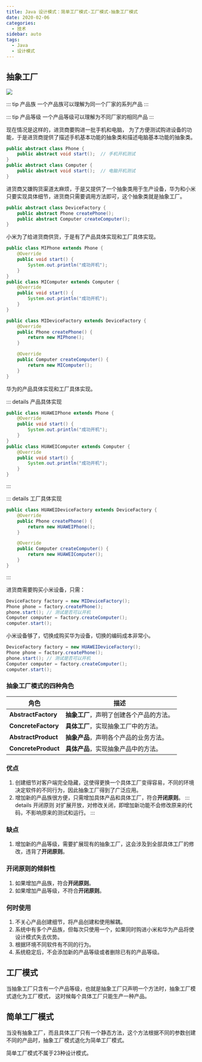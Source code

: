 ```yaml
---
title: Java 设计模式：简单工厂模式-工厂模式-抽象工厂模式
date: 2020-02-06
categories:
  - 技术
sidebar: auto
tags:
  - Java
  - 设计模式
---
```


## 抽象工厂

![](http://p.vczyh.com/blog/20200207150055.png)

::: tip 产品族
一个产品族可以理解为同一个厂家的系列产品
:::

::: tip 产品等级
一个产品等级可以理解为不同厂家的相同产品
:::


现在情况是这样的，进货商要购进一批手机和电脑， 为了方便测试购进设备的功能，于是进货商提供了描述手机基本功能的抽象类和描述电脑基本功能的抽象类。

```java
public abstract class Phone {
    public abstract void start();  // 手机开机测试
}
public abstract class Computer {
    public abstract void start();  // 电脑开机测试
}
```

进货商又嫌购货渠道太麻烦，于是又提供了一个抽象类用于生产设备，华为和小米只要实现具体细节，进货商只需要调用方法即可，这个抽象类就是抽象工厂。

```java
public abstract class DeviceFactory {
    public abstract Phone createPhone();
    public abstract Computer createComputer();
}
```

小米为了给进货商供货，于是有了产品具体实现和工厂具体实现。

```java
public class MIPhone extends Phone {
    @Override
    public void start() {
        System.out.println("成功开机");
    }
}
public class MIComputer extends Computer {
    @Override
    public void start() {
        System.out.println("成功开机");
    }
}
```

```java
public class MIDeviceFactory extends DeviceFactory {
    @Override
    public Phone createPhone() {
        return new MIPhone();
    }

    @Override
    public Computer createComputer() {
        return new MIComputer();
    }
}
```

华为的产品具体实现和工厂具体实现。

::: details 产品具体实现
```java
public class HUAWEIPhone extends Phone {
    @Override
    public void start() {
        System.out.println("成功开机");
    }
}
public class HUAWEIComputer extends Computer {
    @Override
    public void start() {
        System.out.println("成功开机");
    }
}
```
:::

::: details 工厂具体实现
```java
public class HUAWEIDeviceFactory extends DeviceFactory {
    @Override
    public Phone createPhone() {
        return new HUAWEIPhone();
    }

    @Override
    public Computer createComputer() {
        return new HUAWEIComputer();
    }
}
```
:::

进货商需要购买小米设备，只需：

```java
DeviceFactory factory = new MIDeviceFactory();
Phone phone = factory.createPhone();
phone.start(); // 测试是否可以开机
Computer computer = factory.createComputer();
computer.start();
```

小米设备够了，切换成购买华为设备，切换的编码成本非常小。

```java
DeviceFactory factory = new HUAWEIDeviceFactory();
Phone phone = factory.createPhone();
phone.start(); // 测试是否可以开机
Computer computer = factory.createComputer();
computer.start();
```

### 抽象工厂模式的四种角色

| 角色            | 描述                               |
| --------------- | ---------------------------------- |
| **AbstractFactory** | **抽象工厂**，声明了创建各个产品的方法。 |
| **ConcreteFactory** | **具体工厂**，实现抽象工厂中的方法。 |
| **AbstractProduct** | **抽象产品**，声明各个产品的业务方法。   |
| **ConcreteProduct** | **具体产品**，实现抽象产品中的方法。 |


### 优点

1. 创建细节对客户端完全隐藏，这使得更换一个具体工厂变得容易，不同的环境决定软件的不同行为，因此抽象工厂得到了广泛应用。
2. 增加新的产品族很方便，只需增加具体产品和具体工厂，符合**开闭原则**。
    ::: details 开闭原则
    对扩展开放，对修改关闭，即增加新功能不会修改原来的代码，不影响原来的测试和运行。
    :::

### 缺点

1. 增加新的产品等级，需要扩展现有的抽象工厂，这会涉及到全部具体工厂的修改，违背了**开闭原则**。

### 开闭原则的倾斜性
1. 如果增加产品族，符合**开闭原则**。
2. 如果增加产品等级，不符合**开闭原则**。

### 何时使用

1. 不关心产品创建细节，将产品创建和使用解耦。
2. 系统中有多个产品族，但每次只使用一个，如果同时购进小米和华为产品将使设计模式失去优势。
3. 根据环境不同软件有不同的行为。
4. 系统稳定后，不会添加新的产品等级或者删除已有的产品等级。

## 工厂模式

当抽象工厂只含有一个产品等级，也就是抽象工厂只声明一个方法时，抽象工厂模式退化为工厂模式， 这时候每个具体工厂只能生产一种产品。

## 简单工厂模式

当没有抽象工厂，而且具体工厂只有一个静态方法，这个方法根据不同的参数创建不同的产品时，抽象工厂模式退化为简单工厂模式。

简单工厂模式不属于23种设计模式。


